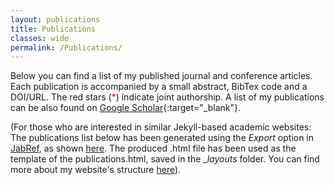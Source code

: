 ```yaml
---
layout: publications
title: Publications
classes: wide
permalink: /Publications/
---
```


Below you can find a list of my published journal and conference articles.
Each publication is accompanied by a small abstract, BibTex code and a DOI/URL.
The red stars (<span style="color:red">\*</span>) indicate joint authorship. 
A list of my publications can be also found on [Google Scholar](https://scholar.google.co.uk/citations?user=LvApgFAAAAAJ&hl=en){:target="_blank"}.

(For those who are interested in similar Jekyll-based academic websites: The publications list below has been generated using the *Export* option in [JabRef](jabref.org), as shown [here](http://help.jabref.org/en/CustomExports). The produced .html file has been used as the template of the publications.html, saved in the _*layouts* folder. You can find more about my website's structure [here](https://github.com/kostaspapadimitriou)).

 



